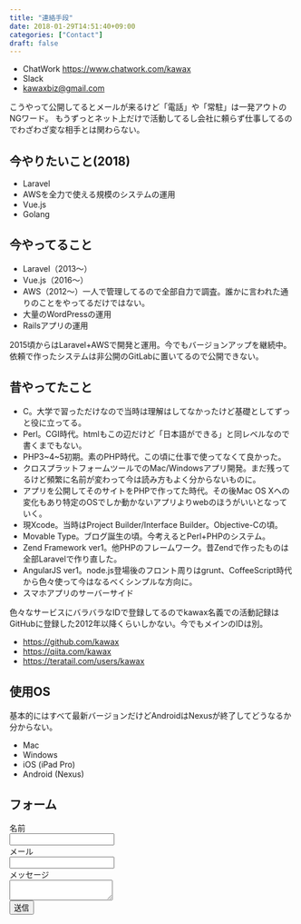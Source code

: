 ```yaml
---
title: "連絡手段"
date: 2018-01-29T14:51:40+09:00
categories: ["Contact"]
draft: false
---
```


- ChatWork https://www.chatwork.com/kawax
- Slack
- kawaxbiz@gmail.com

こうやって公開してるとメールが来るけど「電話」や「常駐」は一発アウトのNGワード。
もうずっとネット上だけで活動してるし会社に頼らず仕事してるのでわざわざ変な相手とは関わらない。

## 今やりたいこと(2018)
- Laravel
- AWSを全力で使える規模のシステムの運用
- Vue.js
- Golang

## 今やってること
- Laravel（2013〜）
- Vue.js（2016〜）
- AWS（2012〜）一人で管理してるので全部自力で調査。誰かに言われた通りのことをやってるだけではない。
- 大量のWordPressの運用
- Railsアプリの運用

2015頃からはLaravel+AWSで開発と運用。今でもバージョンアップを継続中。依頼で作ったシステムは非公開のGitLabに置いてるので公開できない。

## 昔やってたこと
- C。大学で習っただけなので当時は理解はしてなかったけど基礎としてずっと役に立ってる。
- Perl。CGI時代。htmlもこの辺だけど「日本語ができる」と同レベルなので書くまでもない。
- PHP3~4~5初期。素のPHP時代。この頃に仕事で使ってなくて良かった。
- クロスプラットフォームツールでのMac/Windowsアプリ開発。まだ残ってるけど頻繁に名前が変わって今は読み方もよく分からないものに。
- アプリを公開してそのサイトをPHPで作ってた時代。その後Mac OS Xへの変化もあり特定のOSでしか動かないアプリよりwebのほうがいいとなっていく。
- 現Xcode。当時はProject Builder/Interface Builder。Objective-Cの頃。
- Movable Type。ブログ誕生の頃。今考えるとPerl+PHPのシステム。
- Zend Framework ver1。他PHPのフレームワーク。昔Zendで作ったものは全部Laravelで作り直した。
- AngularJS ver1。node.js登場後のフロント周りはgrunt、CoffeeScript時代から色々使って今はなるべくシンプルな方向に。
- スマホアプリのサーバーサイド

色々なサービスにバラバラなIDで登録してるのでkawax名義での活動記録はGitHubに登録した2012年以降くらいしかない。今でもメインのIDは別。

- https://github.com/kawax
- https://qiita.com/kawax
- https://teratail.com/users/kawax

## 使用OS
基本的にはすべて最新バージョンだけどAndroidはNexusが終了してどうなるか分からない。

- Mac
- Windows
- iOS (iPad Pro)
- Android (Nexus)


## フォーム

<form name="contact" netlify>
  <div class="field">
    <label class="label">名前</label>
    <div class="control">
      <input name="name" class="input" type="text" required>
    </div>
  </div>

  <div class="field">
    <label class="label">メール</label>
    <div class="control">
      <input name="email" class="input" type="email" required>
    </div>
  </div>

  <div class="field">
    <label class="label">メッセージ</label>
    <div class="control">
      <textarea name="message" class="textarea" required></textarea>
    </div>
  </div>
  
  <div class="field">
    <div class="control">
        <button class="button is-primary">送信</button>
    </div>
  </div>

</form>
